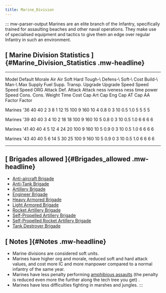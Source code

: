 ```yaml
---
title: Marine_Division
---
```

::: mw-parser-output
Marines are an elite branch of the Infantry, specifically trained for
assaulting beaches and other naval operations. They make use of
specialised equipment and tactics to give them an edge over regular
Infantry in such an environment.

## [ Marine Division Statistics ]{#Marine_Division_Statistics .mw-headline}

  -------------- --------- -------- -------- ------ -------- -------- --------- ---------- -------- -- ------ --------- ------- ------- -------- ------- ------- --------- --------- --------- ------- ------- ------- -------
  Model          Default   Morale   Air      Air    Soft     Hard     Tough-\   Defens-\   Soft-\      Cost   Build-\   Man-\   Max     Supply   Fuel    Supp.   Transp.   Upgrade   Upgrade   Speed   Speed   Speed   Speed
                 ORG                Attack   Def.   Attack   Attack   ness      iveness    ness               time      power   Speed   Cons.    Cons.           Weight    Time      Cost      Cap Art Cap Eng Cap AT  Cap AA
                                                                                                                                                                           Factor    Factor                            

  Marines \'36   40        40       2        3      8        1        12        15         100         9      160       10      4       0.8      0       3       10        0.5       1.0       5       5       5       5

  Marines \'39   40        40       3        4      10       2        18        18         100         9      160       10      5       0.8      0       3       10        0.5       1.0       6       6       6       6

  Marines \'41   40        40       4        5      12       4        24        20         100         9      160       10      5       0.9      0       3       10        0.5       1.0       6       6       6       6

  Marines \'43   40        40       5        6      14       5        30        25         100         9      160       10      5       0.9      0       3       10        0.5       1.0       6       6       6       6
  -------------- --------- -------- -------- ------ -------- -------- --------- ---------- -------- -- ------ --------- ------- ------- -------- ------- ------- --------- --------- --------- ------- ------- ------- -------

## [ Brigades allowed ]{#Brigades_allowed .mw-headline}

-   [Anti-aircraft
    Brigade](/wiki/Anti-aircraft_Brigade "Anti-aircraft Brigade")
-   [Anti-Tank Brigade](/wiki/Anti-Tank_Brigade "Anti-Tank Brigade")
-   [Artillery Brigade](/wiki/Artillery_Brigade "Artillery Brigade")
-   [Engineer Brigade](/wiki/Engineer_Brigade "Engineer Brigade")
-   [Heavy Armored
    Brigade](/wiki/Heavy_Armored_Brigade "Heavy Armored Brigade")
-   [Light Armored
    Brigade](/wiki/Light_Armored_Brigade "Light Armored Brigade")
-   [Rocket Artillery
    Brigade](/wiki/Rocket_Artillery_Brigade "Rocket Artillery Brigade")
-   [Self-Propelled Artillery
    Brigade](/wiki/Self-Propelled_Artillery_Brigade "Self-Propelled Artillery Brigade")
-   [Self-Propelled Rocket Artillery
    Brigade](/wiki/Self-Propelled_Rocket_Artillery_Brigade "Self-Propelled Rocket Artillery Brigade")
-   [Tank Destroyer
    Brigade](/wiki/Tank_Destroyer_Brigade "Tank Destroyer Brigade")

## [ Notes ]{#Notes .mw-headline}

-   Marine divisions are considered soft units.
-   Marines have higher org and morale, reduced soft and hard attack
    values, and cost more IC and more manpower compared to a normal
    infantry of the same year.
-   Marines have less penalty performing [amphibious
    assaults](/wiki/Amphibious_assault "Amphibious assault") (the
    penalty is reduced even more the further along the tech tree you
    get) .
-   Marines have less difficulties fighting in marshes and jungles.
:::
